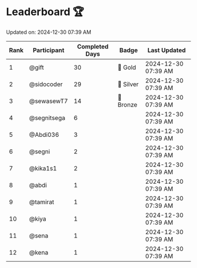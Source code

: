 # Leaderboard 🏆

Updated on: 2024-12-30 07:39 AM

| Rank | Participant       | Completed Days | Badge      | Last Updated         |
|------|-------------------|----------------|------------|----------------------|
| 1    | @gift             | 30             | 🏅 Gold     | 2024-12-30 07:39 AM |
| 2    | @sidocoder        | 29             | 🥈 Silver   | 2024-12-30 07:39 AM |
| 3    | @sewasewT7        | 14             | 🥉 Bronze   | 2024-12-30 07:39 AM |
| 4    | @segnitsega       | 6              |            | 2024-12-30 07:39 AM |
| 5    | @Abdi036          | 3              |            | 2024-12-30 07:39 AM |
| 6    | @segni            | 2              |            | 2024-12-30 07:39 AM |
| 7    | @kika1s1          | 2              |            | 2024-12-30 07:39 AM |
| 8    | @abdi             | 1              |            | 2024-12-30 07:39 AM |
| 9    | @tamirat          | 1              |            | 2024-12-30 07:39 AM |
| 10   | @kiya             | 1              |            | 2024-12-30 07:39 AM |
| 11   | @sena             | 1              |            | 2024-12-30 07:39 AM |
| 12   | @kena             | 1              |            | 2024-12-30 07:39 AM |
